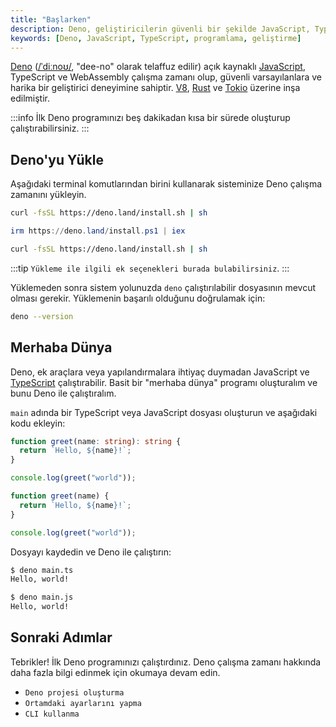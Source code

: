 ```yaml
---
title: "Başlarken"
description: Deno, geliştiricilerin güvenli bir şekilde JavaScript, TypeScript ve WebAssembly uygulamaları oluşturmasına olanak tanıyan bir çalışma zamanıdır. Bu kılavuz, Deno kurulumunu ve ilk "merhaba dünya" programının nasıl oluşturulacağını adım adım açıklamaktadır.
keywords: [Deno, JavaScript, TypeScript, programlama, geliştirme]
---
```


[Deno](https://www.deno.com) 
([/ˈdiːnoʊ/](http://ipa-reader.xyz/?text=%CB%88di%CB%90no%CA%8A), "dee-no" olarak telaffuz edilir) açık kaynaklı [JavaScript](https://github.com/denoland/deno/blob/main/LICENSE.md), TypeScript ve WebAssembly çalışma zamanı olup, güvenli varsayılanlara ve harika bir geliştirici deneyimine sahiptir. [V8](https://v8.dev/), [Rust](https://www.rust-lang.org/) ve [Tokio](https://tokio.rs/) üzerine inşa edilmiştir.

:::info
İlk Deno programınızı beş dakikadan kısa bir sürede oluşturup çalıştırabilirsiniz.
:::

## Deno'yu Yükle

Aşağıdaki terminal komutlarından birini kullanarak sisteminize Deno çalışma zamanını yükleyin.




```sh
curl -fsSL https://deno.land/install.sh | sh
```




```powershell
irm https://deno.land/install.ps1 | iex
```




```sh
curl -fsSL https://deno.land/install.sh | sh
```




:::tip
`Yükleme ile ilgili ek seçenekleri burada bulabilirsiniz`.
:::

Yüklemeden sonra sistem yolunuzda `deno` çalıştırılabilir dosyasının mevcut olması gerekir. Yüklemenin başarılı olduğunu doğrulamak için:

```sh
deno --version
```

## Merhaba Dünya

Deno, ek araçlara veya yapılandırmalara ihtiyaç duymadan JavaScript ve [TypeScript](https://www.typescriptlang.org/) çalıştırabilir. Basit bir "merhaba dünya" programı oluşturalım ve bunu Deno ile çalıştıralım.

`main` adında bir TypeScript veya JavaScript dosyası oluşturun ve aşağıdaki kodu ekleyin:




```ts title="main.ts"
function greet(name: string): string {
  return `Hello, ${name}!`;
}

console.log(greet("world"));
```




```js title="main.js"
function greet(name) {
  return `Hello, ${name}!`;
}

console.log(greet("world"));
```




Dosyayı kaydedin ve Deno ile çalıştırın:




```sh
$ deno main.ts
Hello, world!
```




```sh
$ deno main.js
Hello, world!
```




## Sonraki Adımlar

Tebrikler! İlk Deno programınızı çalıştırdınız. Deno çalışma zamanı hakkında daha fazla bilgi edinmek için okumaya devam edin.

- `Deno projesi oluşturma`
- `Ortamdaki ayarlarını yapma`
- `CLI kullanma`